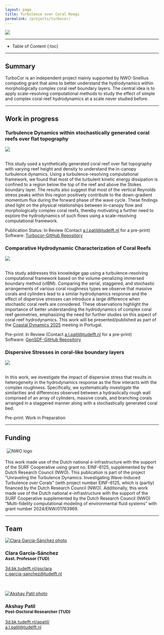 ```yaml
---
layout: page
title: Turbulence over Coral Reegs
permalink: /projects/turbocor/
---
```


<div class="row">
  <div class="col-sm-8 col-xs-8"><img class="img-responsive" src="{{ "img/turbocor.png" }}"></div>
</div>

- - -

* Table of Content
{:toc}

- - -
## Summary

TurboCor is an independent project mainly supported by NWO-Snellius computing grant that aims to better understand the hydrodynamics within morphologically complex coral reef boundary layers. The central idea is to apply scale-resolving computational methods to study the effect of simple and complex coral reef hydrodynamics at a scale never studied before.

- - -
## Work in progress
### Turbulence Dynamics within stochastically generated coral reefs over flat topography

<div class="row">
  <div class="col-sm-8 col-xs-8"><img class="img-responsive" src="{{ "img/coral.jpg" }}"></div>
</div>
<br>

This study used a synthetically generated coral reef over flat topography with varying reef height and density to understand the in-canopy turbulence dynamics. Using a turbulence-resolving computational framework, we found that most of the turbulent kinetic energy dissipation is confined to a region below the top of the reef and above the Stokes boundary layer. The results also suggest that most of the vertical Reynolds stress peaks within this region positively contribute to the down-gradient momentum flux during the forward phase of the wave cycle. These findings shed light on the physical relationships between in-canopy flow and morphologically complex coral reefs, thereby motivating a further need to explore the hydrodynamics of such flows using a scale-resolving computational framework.

Publication Status: In Review (Contact <a href="mailto:a.l.patil@tudelft.nl">a.l.patil@tudelft.nl</a> for a pre-print)  
Software: [Turbocor-GitHub Repository](https://github.com/AkshayPatil1994/turbocor) 

### Comparative Hydrodynamic Characterization of Coral Reefs

<div class="row">
  <div class="col-sm-8 col-xs-8"><img class="img-responsive" src="{{ "img/coral_coastal.png" }}"></div>
</div>
<br>

This study addresses this knowledge gap using a turbulence-resolving computational framework based on the volume-penalizing immersed boundary method (vIBM). Comparing the serial, staggered, and stochastic arrangements of various coral roughness types we observe that massive corals and cylinders lead to a similar hydrodynamics response and the effect of dispersive stresses can introduce a large difference when stochastic coral reefs are considered. These observations highlight the importance of better understanding the hydrodynamics of complex coral reef geometries, emphasizing the need for further studies on this aspect of coral reef hydrodynamics. This work will be presented/published as part of the [Coastal Dynamics 2025](https://coastaldynamics25.web.ua.pt/) meeting in Portugal.

Pre-print: In Review (Contact <a href="mailto:a.l.patil@tudelft.nl">a.l.patil@tudelft.nl</a> for a pre-print)   
Software: [GenSDF-GitHub Repository](https://github.com/AkshayPatil1994/GenSDF)

### Dispersive Stresses in coral-like boundary layers

<div class="row">
  <div class="col-sm-8 col-xs-8"><img class="img-responsive" src="{{ "img/dispersive.jpg" }}"></div>
</div>
<br>

In this work, we investigate the impact of dispersive stress that results in heterogeneity in the hydrodynamics response as the flow interacts with the complex roughness. Specifically, we systematically investigate the similarities and differences observed between a hydraulically rough wall comprised of an array of cylinders, massive corals, and branching corals arranged in a staggered manner along with a stochastically generated coral bed.

Pre-print: Work in Preparation

- - -
## Funding

<div class="row">
<div style="padding:5px" class="col-md-2 col-sm-2 col-xs-4"><img src="{{ "img/NWO_logo.jpg" }}" alt="NWO logo" ></div>
</div>

This work made use of the Dutch national e-infrastructure with the support of the SURF Cooperative using grant no. EINF-6125, supplemented by the Dutch Research Council (NWO). This publication is part of the project "Unraveling the Turbulence Dynamics: Investigating Wave-Induced Turbulence over Corals" (with project number EINF-6125, which is (partly) financed by the Dutch Research Council (NWO). Additionally, this work made use of the Dutch national e-infrastructure with the support of the SURF Cooperative supplemented by the Dutch Research Council (NWO) “Multi-fidelity computational modeling of environmental fluid systems” with grant number 2024/ENW/01763969.

- - -
## Team

<div class="row">

  <div class="col-md-4 col-sm-4 col-xs-6">
      <a href="https://3d.bk.tudelft.nl/gsclara"><img class="img-circle img-responsive" src="{{ site.baseurl }}/img/staff/clara.jpg" alt="Clara García-Sánchez photo" /></a>
    <h3>Clara García-Sánchez<br /><small>Asst. Professor (TUD)</small></h3>
    <p>
        <i class="fas fa-home"></i> <a href="https://3d.bk.tudelft.nl/gsclara">3d.bk.tudelft.nl/gsclara</a><br />
        <i class="fas fa-envelope"></i> <a href="mailto:c.garcia-sanchez@tudelft.nl">c.garcia-sanchez@tudelft.nl</a><br />
        <br />
        <br />
    </p>
  </div>

  <div class="col-md-4 col-sm-4 col-xs-6">
      <a href="https://3d.bk.tudelft.nl/apatil"><img class="img-circle img-responsive" src="{{ site.baseurl }}/img/staff/akshay.jpg" alt="Akshay Patil photo" /></a>
    <h3>Akshay Patil<br /><small>Post-Doctoral Researcher (TUD)</small></h3>
    <p>
        <i class="fas fa-home"></i> <a href="https://3d.bk.tudelft.nl/apatil">3d.bk.tudelft.nl/apatil/</a><br />
        <i class="fas fa-envelope"></i> <a href="mailto:a.l.patil@tudelft.nl">a.l.patil@tudelft.nl</a><br />
        <br />
        <br />
    </p>
  </div>  
  
</div>
